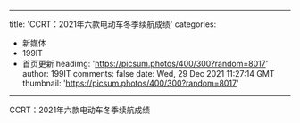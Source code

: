 
---
title: 'CCRT：2021年六款电动车冬季续航成绩'
categories: 
 - 新媒体
 - 199IT
 - 首页更新
headimg: 'https://picsum.photos/400/300?random=8017'
author: 199IT
comments: false
date: Wed, 29 Dec 2021 11:27:14 GMT
thumbnail: 'https://picsum.photos/400/300?random=8017'
---

<div>   
CCRT：2021年六款电动车冬季续航成绩  
</div>
            